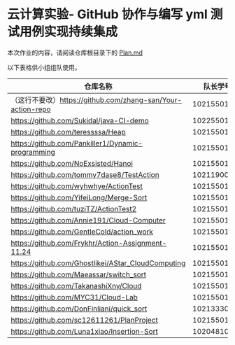 # 云计算实验- GitHub 协作与编写 yml 测试用例实现持续集成

本次作业的内容，请阅读仓库根目录下的 [Plan.md](Plan.md)

以下表格供小组组队使用。

| 仓库名称                                                    | 队长学号    | 队员学号 | 队员学号 | 队员学号 |
| ----------------------------------------------------------- | ----------- | -------- | -------- | -------- |
| （这行不要改）https://github.com/zhang-san/Your-action-repo | 102155014xx |             |             |  |
| https://github.com/Sukidal/java-CI-demo                     | 10225501461 | 10225501456 | 10225501460 |  |
| https://github.com/teressssa/Heap                           | 10215501429 |             |          |  |
| https://github.com/Pankiller1/Dynamic-programming | 10215501420 | 10215501423 | 10215501406 |  |
| https://github.com/NoExsisted/Hanoi | 10215501450 | 10215501433 | 10204602470 |  |
| https://github.com/tommy7dase8/TestAction | 10211900416 | 10215501451 | 10205501432 |  |
| https://github.com/wyhwhye/ActionTest | 10215501436 | 10215501448 |10215501449 | 10205102437 |
| https://github.com/YifeiLong/Merge-Sort | 10215501415 | 10215501418 | 10215501419 | 10215501422 |
| https://github.com/tuziTZ/ActionTest2 | 10215501412 | 10215501409 | 10215501407 | 10215501404 |
| https://github.com/Annie191/Cloud-Computer | 10215501435 | 10215501437 | 10215501439 | 10215501441 |
| https://github.com/GentleCold/action_work | 10215501413 | 10215501414 | 10215501416 | 10215501417 |
| https://github.com/Frykhr/Action-Assignment-11.24 | 10215501424 | 10215501405 |  |  |
| https://github.com/Ghostlikei/AStar_CloudComputing | 10215501403 | 10215501402 | 10215501411 |          |
| https://github.com/Maeassar/switch_sort | 10215501445 | 10215501443 | 10194304417 |  |
| https://github.com/TakanashiXny/Cloud | 10215501438 | 10215501427 | 10215501434 | 10215501440 |
| https://github.com/MYC31/Cloud-Lab | 10215501408 | 10204804434 | 10205304463 |  |
| https://github.com/DonFinliani/quick_sort | 10213330403 | 10213330409 |  |
| https://github.com/sc12611261/PlanProject | 10215501428 | 10215501425 |  |  |
| https://github.com/Luna1xiao/Insertion-Sort | 10204810426 | 10215501401 | 10215501432 |  |


